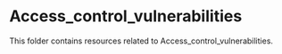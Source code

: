 # Access_control_vulnerabilities
This folder contains resources related to Access_control_vulnerabilities.
